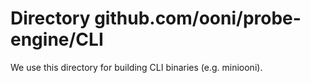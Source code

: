 # Directory github.com/ooni/probe-engine/CLI

We use this directory for building CLI binaries (e.g. miniooni).
